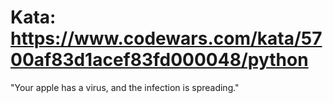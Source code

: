 # Kata: https://www.codewars.com/kata/5700af83d1acef83fd000048/python 

"Your apple has a virus, and the infection is spreading." 


